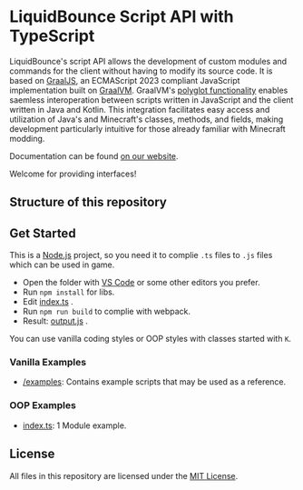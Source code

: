 # LiquidBounce Script API with TypeScript

LiquidBounce's script API allows the development of custom modules and commands for the client without having to modify its source code. It is based on [GraalJS](https://github.com/oracle/graaljs), an ECMAScript 2023 compliant JavaScript implementation built on [GraalVM](https://www.graalvm.org/). GraalVM's [polyglot functionality](https://www.graalvm.org/latest/reference-manual/polyglot-programming/) enables saemless interoperation between scripts written in JavaScript and the client written in Java and Kotlin. This integration facilitates easy access and utilization of Java's and Minecraft's classes, methods, and fields, making development particularly intuitive for those already familiar with Minecraft modding.

Documentation can be found [on our website](https://liquidbounce.net/docs/Script%20API/Creating%20Modules).

Welcome for providing interfaces!

## Structure of this repository

## Get Started

This is a [Node.js](https://nodejs.org/) project, so you need it to complie `.ts` files to `.js` files which can be used in game.

- Open the folder with [VS Code](https://code.visualstudio.com/) or some other editors you prefer.
- Run `npm install` for libs.
- Edit [index.ts](src/index.ts) .
- Run `npm run build` to complie with webpack.
- Result: [output.js](dist/output.js) .

You can use vanilla coding styles or OOP styles with classes started with `K`. 

### Vanilla Examples

- [/examples](examples): Contains example scripts that may be used as a reference.

### OOP Examples

- [index.ts](src/index.ts): 1 Module example.

## License

All files in this repository are licensed under the [MIT License](LICENSE).
